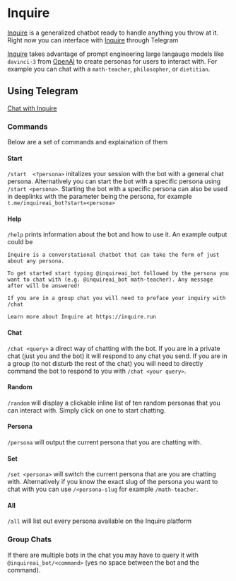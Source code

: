 # Inquire

[Inquire](https://inquire.run) is a generalized chatbot ready to handle anything you throw at it. Right now you can interface with [Inquire](https://inquire.run) through Telegram

[Inquire](https://inquire.run) takes advantage of prompt engineering large langauge models like `davinci-3` from [OpenAI](https://beta.openai.com/docs/models/gpt-3) to create personas for users to interact with. For example you can chat with a `math-teacher`, `philosopher`, or `dietitian`.

## Using Telegram
[Chat with Inquire](https://t.me/inquireai_bot)

### Commands 
Below are a set of commands and explaination of them

#### Start
`/start  <?persona>` initalizes your session with the bot with a general chat persona. Alternatively you can start the bot with a specific persona using `/start <persona>`. Starting the bot with a specific persona can also be used in deeplinks with the parameter being the persona, for example `t.me/inquireai_bot?start=<persona>`

#### Help
`/help` prints information about the bot and how to use it. An example output could be
```
Inquire is a converstational chatbot that can take the form of just about any persona.

To get started start typing @inquireai_bot followed by the persona you want to chat with (e.g. @inquireai_bot math-teacher). Any message after will be answered!

If you are in a group chat you will need to preface your inquiry with /chat

Learn more about Inquire at https://inquire.run
```

#### Chat
`/chat <query>` a direct way of chatting with the bot. If you are in a private chat (just you and the bot) it will respond to any chat you send. If you are in a group (to not disturb the rest of the chat) you will need to directly command the bot to respond to you with `/chat <your query>`.

#### Random
`/random` will display a clickable inline list of ten random personas that you can interact with. Simply click on one to start chatting.

#### Persona
`/persona` will output the current persona that you are chatting with.

#### Set
`/set <persona>` will switch the current persona that are you are chatting with. Alternatively if you know the exact slug of the persona you want to chat with you can use `/<persona-slug` for example `/math-teacher`.

#### All
`/all` will list out every persona available on the Inquire platform

### Group Chats 
If there are multiple bots in the chat you may have to query it with `@inquireai_bot/<command>` (yes no space between the bot and the command).
